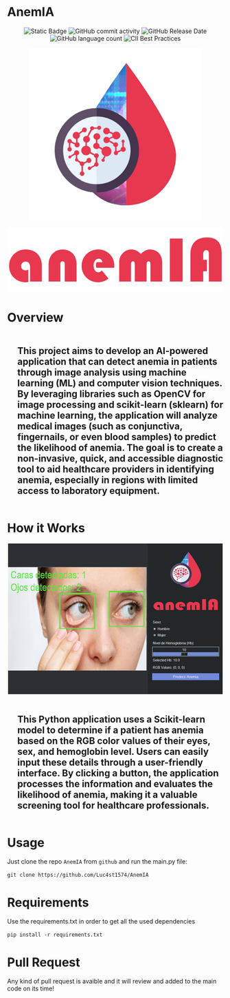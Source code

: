 # AnemIA

<p align="center">
  <img src="https://img.shields.io/badge/build-passed-green?logo=python" alt="Static Badge">
  <img src="https://img.shields.io/github/commit-activity/t/Luc4st1574/AnemIA" alt="GitHub commit activity">
  <img src="https://img.shields.io/github/release-date/Luc4st1574/AnemIA" alt="GitHub Release Date">
  <img src="https://img.shields.io/github/languages/count/Luc4st1574/AnemIA" alt="GitHub language count">
  <img src="https://img.shields.io/cii/level/1?logo=python" alt="CII Best Practices">
</p>

<p align="center">
  <img src="https://github.com/Luc4st1574/AnemIA/blob/main/resources/logo.png" alt="logo" width="400">
</p>

<p align="center">
  <img src="https://github.com/Luc4st1574/AnemIA/blob/main/resources/anemIA.png" alt="logo" width="500">
</p>

# Overview

<div id="user-content-toc">
  <ul align="start">
    <summary><h2 style="display: inline-block">This project aims to develop an AI-powered application that can detect anemia in patients through image analysis using machine learning (ML) and computer vision techniques. By leveraging libraries such as OpenCV for image processing and scikit-learn (sklearn) for machine learning, the application will analyze medical images (such as conjunctiva, fingernails, or even blood samples) to predict the likelihood of anemia. The goal is to create a non-invasive, quick, and accessible diagnostic tool to aid healthcare providers in identifying anemia, especially in regions with limited access to laboratory equipment.</h2></summary>
  </ul>
</div>

# How it Works

<p align="center">
  <img src="https://github.com/Luc4st1574/AnemIA/blob/main/resources/preview.png" alt="logo" width="500">
</p>

<div id="user-content-toc">
  <ul align="start">
    <summary><h2 style="display: inline-block">This Python application uses a Scikit-learn model to determine if a patient has anemia based on the RGB color values of their eyes, sex, and hemoglobin level. Users can easily input these details through a user-friendly interface. By clicking a button, the application processes the information and evaluates the likelihood of anemia, making it a valuable screening tool for healthcare professionals.</h2></summary>
  </ul>
</div>

# Usage

Just clone the repo `AnemIA` from `github` and run the main.py file:

```shell
git clone https://github.com/Luc4st1574/AnemIA
```

# Requirements

Use the requirements.txt in order to get all the used dependencies

```shell
pip install -r requirements.txt
```

# Pull Request

Any kind of pull request is avaible and it will review and added to the main code on its time!
